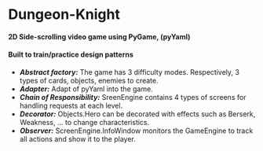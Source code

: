 # Dungeon-Knight  
#### 2D Side-scrolling video game using PyGame, (pyYaml)

#### Built to train/practice design patterns
- ***Abstract factory:*** The game has 3 difficulty modes. Respectively, 3 types of cards, objects, enemies to create.  
- ***Adapter:*** Adapt of pyYaml into the game.  
- ***Chain of Responsibility:*** SreenEngine contains 4 types of screens for handling requests at each level.  
- ***Decorator:*** Objects.Hero can be decorated with effects such as Berserk, Weakness, ... to change characteristics.  
- ***Observer:*** ScreenEngine.InfoWindow monitors the GameEngine to track all actions and show it to the player.  
